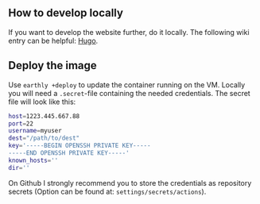 ## How to develop locally
If you want to develop the website further, do it locally. The following wiki entry can be helpful: [Hugo](https://hmaier-dev.github.io/wiki/hugo/#develop-locally-with-hugo).

## Deploy the image
Use `earthly +deploy` to update the container running on the VM. Locally you will need a `.secret`-file containing the needed credentials. The secret file will look like this:
```bash
host=1223.445.667.88
port=22
username=myuser
dest="/path/to/dest"
key='-----BEGIN OPENSSH PRIVATE KEY-----
-----END OPENSSH PRIVATE KEY-----'
known_hosts=''
dir=''
```
On Github I strongly recommend you to store the credentials as repository secrets (Option can be found at: `settings/secrets/actions`).
